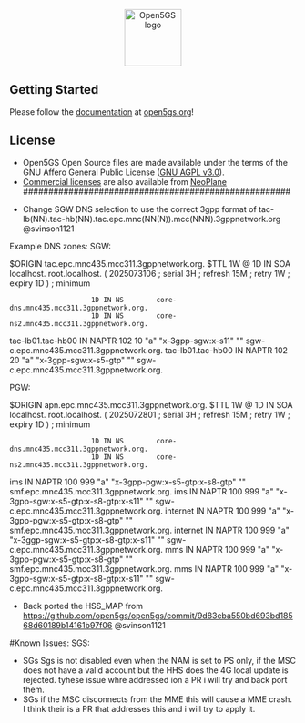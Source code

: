 <p align="center"><a href="https://open5gs.org" target="_blank" rel="noopener noreferrer"><img width="100" src="https://open5gs.org/assets/img/open5gs-logo-only.png" alt="Open5GS logo"></a></p>

## Getting Started

Please follow the [documentation](https://open5gs.org/open5gs/docs/) at [open5gs.org](https://open5gs.org/)!



## License

- Open5GS Open Source files are made available under the terms of the GNU Affero General Public License ([GNU AGPL v3.0](https://www.gnu.org/licenses/agpl-3.0.html)).
- [Commercial licenses](https://open5gs.org/open5gs/support/) are also available from [NeoPlane](https://neoplane.io/)
#####################################################
* Change SGW DNS selection to use the correct 3gpp format of tac-lb(NN).tac-hb(NN).tac.epc.mnc(NN(N)).mcc(NNN).3gppnetwork.org @svinson1121

Example DNS zones:
SGW:

$ORIGIN tac.epc.mnc435.mcc311.3gppnetwork.org.
$TTL 1W
@                       1D IN SOA       localhost. root.localhost. (
                                        2025073106      ; serial
                                        3H              ; refresh
                                        15M             ; retry
                                        1W              ; expiry
                                        1D )            ; minimum

                        1D IN NS        core-dns.mnc435.mcc311.3gppnetwork.org.
                        1D IN NS        core-ns2.mnc435.mcc311.3gppnetwork.org.


tac-lb01.tac-hb00       IN NAPTR 102 10 "a" "x-3gpp-sgw:x-s11" ""    sgw-c.epc.mnc435.mcc311.3gppnetwork.org.
tac-lb01.tac-hb00       IN NAPTR 102 20 "a" "x-3gpp-sgw:x-s5-gtp" ""  sgw-c.epc.mnc435.mcc311.3gppnetwork.org.




PGW:

$ORIGIN apn.epc.mnc435.mcc311.3gppnetwork.org.
$TTL 1W
@                       1D IN SOA       localhost. root.localhost. (
                                        2025072801      ; serial
                                        3H              ; refresh
                                        15M             ; retry
                                        1W              ; expiry
                                        1D )            ; minimum

                        1D IN NS        core-dns.mnc435.mcc311.3gppnetwork.org.
                        1D IN NS        core-ns2.mnc435.mcc311.3gppnetwork.org.

ims             IN NAPTR 100 999 "a" "x-3gpp-pgw:x-s5-gtp:x-s8-gtp" "" smf.epc.mnc435.mcc311.3gppnetwork.org.
ims             IN NAPTR 100 999 "a" "x-3gpp-sgw:x-s5-gtp:x-s8-gtp:x-s11" ""  sgw-c.epc.mnc435.mcc311.3gppnetwork.org.
internet        IN NAPTR 100 999 "a" "x-3gpp-pgw:x-s5-gtp:x-s8-gtp" "" smf.epc.mnc435.mcc311.3gppnetwork.org.
internet        IN NAPTR 100 999 "a" "x-3ggp-sgw:x-s5-gtp:x-s8-gtp:x-s11" ""  sgw-c.epc.mnc435.mcc311.3gppnetwork.org.
mms             IN NAPTR 100 999 "a" "x-3gpp-pgw:x-s5-gtp:x-s8-gtp" "" smf.epc.mnc435.mcc311.3gppnetwork.org.
mms             IN NAPTR 100 999 "a" "x-3gpp-sgw:x-s5-gtp:x-s8-gtp:x-s11" ""  sgw-c.epc.mnc435.mcc311.3gppnetwork.org.




* Back ported the HSS_MAP  from https://github.com/open5gs/open5gs/commit/9d83eba550bd693bd18568d60189b14161b97f06      @svinson1121

#Known Issues:
SGS:
 * SGs Sgs is not disabled even when the NAM is set to PS only, if the MSC does not have a valid account but the HHS does the 4G local update is rejected.  tyhese issue whre addressed ion a PR i will  try and back port them.  
 * SGs if the MSC disconnects from the MME this will cause a MME crash.  I think their is a PR that addresses this and i will try to apply it.
   
